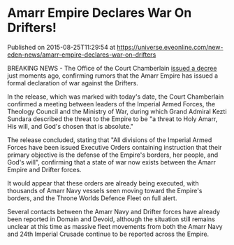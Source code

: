 # Amarr Empire Declares War On Drifters!
Published on 2015-08-25T11:29:54 at https://universe.eveonline.com/new-eden-news/amarr-empire-declares-war-on-drifters

BREAKING NEWS - The Office of the Court Chamberlain [issued a decree](http://cdn1.eveonline.com/community/news/2015/GameWorld/RELEASE%2060008488.pdf) just moments ago, confirming rumors that the Amarr Empire has issued a formal declaration of war against the Drifters.

In the release, which was marked with today's date, the Court Chamberlain confirmed a meeting between leaders of the Imperial Armed Forces, the Theology Council and the Ministry of War, during which Grand Admiral Kezti Sundara described the threat to the Empire to be "a threat to Holy Amarr, His will, and God's chosen that is absolute."

The release concluded, stating that "All divisions of the Imperial Armed Forces have been issued Executive Orders containing instruction that their primary objective is the defense of the Empire's borders, her people, and God's will", confirming that a state of war now exists between the Amarr Empire and Drifter forces.

It would appear that these orders are already being executed, with thousands of Amarr Navy vessels seen moving toward the Empire's borders, and the Throne Worlds Defence Fleet on full alert.

Several contacts between the Amarr Navy and Drifter forces have already been reported in Domain and Devoid, although the situation still remains unclear at this time as massive fleet movements from both the Amarr Navy and 24th Imperial Crusade continue to be reported across the Empire.
